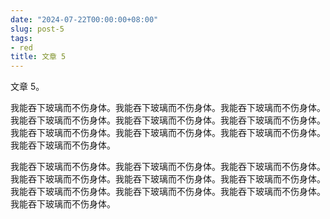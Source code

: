 ```yaml
---
date: "2024-07-22T00:00:00+08:00"
slug: post-5
tags:
- red
title: 文章 5
---
```


文章 5。

我能吞下玻璃而不伤身体。我能吞下玻璃而不伤身体。我能吞下玻璃而不伤身体。我能吞下玻璃而不伤身体。我能吞下玻璃而不伤身体。我能吞下玻璃而不伤身体。我能吞下玻璃而不伤身体。我能吞下玻璃而不伤身体。我能吞下玻璃而不伤身体。我能吞下玻璃而不伤身体。

我能吞下玻璃而不伤身体。我能吞下玻璃而不伤身体。我能吞下玻璃而不伤身体。我能吞下玻璃而不伤身体。我能吞下玻璃而不伤身体。我能吞下玻璃而不伤身体。我能吞下玻璃而不伤身体。我能吞下玻璃而不伤身体。我能吞下玻璃而不伤身体。我能吞下玻璃而不伤身体。